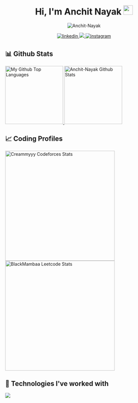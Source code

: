 <h1 align="center">Hi, I'm Anchit Nayak <img src="https://camo.githubusercontent.com/e8e7b06ecf583bc040eb60e44eb5b8e0ecc5421320a92929ce21522dbc34c891/68747470733a2f2f6d656469612e67697068792e636f6d2f6d656469612f6876524a434c467a6361737252346961377a2f67697068792e676966" width="30" /></h1>
<p align="center"> <img src="https://komarev.com/ghpvc/?username=Anchit-Nayak&label=Profile%20views&color=blue&style=for-the-badge&logo=eye" alt="Anchit-Nayak" /> </p>

<div align="center">
<a href="https://linkedin.com/in/anchit-nayak/" target="_blank">
<img src=https://img.shields.io/badge/linkedin-%231E77B5.svg?&style=for-the-badge&logo=linkedin&logoColor=white alt=linkedin style="margin-bottom: 5px;" />
</a>
<a href="mailto:anchitnayak00@gmail.com" target="_blank">
  <img src="https://img.shields.io/badge/Gmail-D14836?style=for-the-badge&logo=gmail&logoColor=white"/>
</a>
<a href="https://instagram.com/_anchitttt" target="_blank">
<img src=https://img.shields.io/badge/instagram-9C2FB7.svg?&style=for-the-badge&logo=instagram&logoColor=white alt=instagram style="margin-bottom: 5px;" />
</a>
</div>

## 📊 Github Stats

<span>
<a href="https://github.com/Anchit-Nayak">
<img height="185" src="https://github-readme-stats-redheadphone.vercel.app/api/top-langs/?username=Anchit-Nayak&layout=compact&langs_count=8&theme=github_dark&hide=SCSS,GLSL,GAP&border_color=404040" alt="My Github Top Languages" />
<img height="185" src="https://github-readme-stats-redheadphone.vercel.app/api?username=Anchit-Nayak&show_icons=true&count_private=true&theme=github_dark&border_color=404040" alt="Anchit-Nayak Github Stats" />
</a>
</span>



## 📈 Coding Profiles

<span>
<a href="https://codeforces.com/profile/Creammyyy">
<img height="350" src="https://codeforces-readme-stats.vercel.app/api/card?username=Creammyyy&theme=github_dark&force_username=true&border_color=404040" alt="Creammyyy Codeforces Stats"/>
</a>
<a href="https://leetcode.com/BlackMambaa">
<img height="350"src="https://leetcard.jacoblin.cool/BlackMambaa?theme=dark&font=Ubuntu&cache=14400&ext=contest&sheets=https://gist.githubusercontent.com/BlackMambaa/5e715e284c89cace8f5fa09f7fb930b8/raw/ec0be570f114124b1a2156a660d67baa0ab5639d/leetcode_stats_card.css" alt="BlackMambaa Leetcode Stats"/>
</a>
</span>



## 🧩 Technologies I've worked with
  <a href="https://skillicons.dev">
    <img src="https://skillicons.dev/icons?i=c,cpp,html,css,tailwind,js,react,vite,postman,docker,kubernetes,jenkins,express,nodejs,mongodb,vscode,git,bash,vim,vercel,aws,linux,github" />
  </a>
